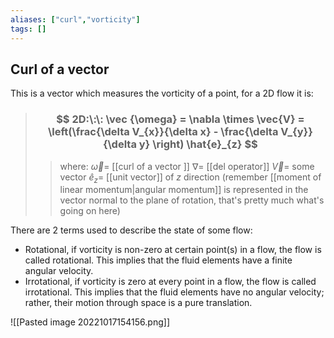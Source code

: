 ```yaml
---
aliases: ["curl","vorticity"]
tags: []
---
```


## Curl of a vector

This is a vector which measures the vorticity of a point, for a 2D flow it is:

> ### $$ 2D:\:\: \vec {\omega} = \nabla \times \vec{V} = \left(\frac{\delta V_{x}}{\delta x} - \frac{\delta V_{y}}{\delta y} \right) \hat{e}_{z} $$  
>> where:
>> $\vec {\omega}=$ [[curl of a vector ]]
>> $\nabla=$ [[del operator]]
>> $\vec{V}=$ some vector
>> $\hat{e}_{z}=$ [[unit vector]] of $z$ direction (remember [[moment of linear momentum|angular momentum]] is represented in the vector normal to the plane of rotation, that's pretty much what's going on here)

There are 2 terms used to describe the state of some flow:
- Rotational, if vorticity is non-zero at certain point(s) in a flow, the flow is called rotational. This implies that the fluid elements have a finite angular velocity.
- Irrotational, if vorticity is zero at every point in a flow, the flow is called irrotational. This implies that the fluid elements have no angular velocity; rather, their motion through space is a pure translation.

![[Pasted image 20221017154156.png]]